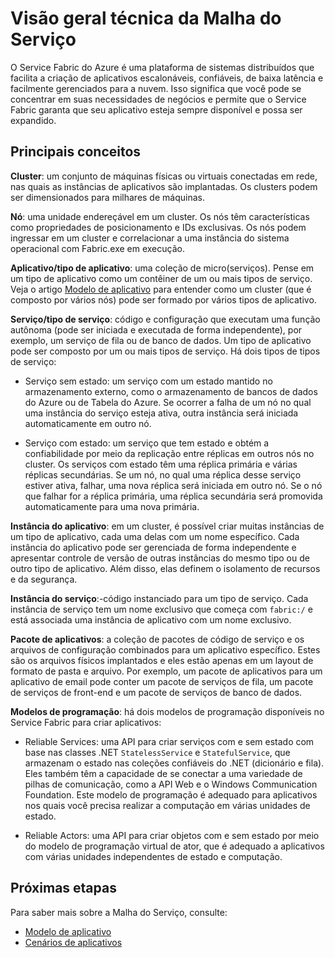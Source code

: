 <properties
   pageTitle="Visão geral técnica do Service Fabric | Microsoft Azure"
   description="Uma visão geral técnica da Malha do Serviço. Aborda os conceitos principais e a arquitetura."
   services="service-fabric"
   documentationCenter=".net"
   authors="msfussell"
   manager="timlt"
   editor="chackdan;subramar"/>

<tags
   ms.service="service-fabric"
   ms.devlang="dotnet"
   ms.topic="article"
   ms.tgt_pltfrm="NA"
   ms.workload="NA"
   ms.date="02/09/2016"
   ms.author="mfussell"/>

# Visão geral técnica da Malha do Serviço

O Service Fabric do Azure é uma plataforma de sistemas distribuídos que facilita a criação de aplicativos escalonáveis, confiáveis, de baixa latência e facilmente gerenciados para a nuvem. Isso significa que você pode se concentrar em suas necessidades de negócios e permite que o Service Fabric garanta que seu aplicativo esteja sempre disponível e possa ser expandido.

## Principais conceitos

**Cluster**: um conjunto de máquinas físicas ou virtuais conectadas em rede, nas quais as instâncias de aplicativos são implantadas. Os clusters podem ser dimensionados para milhares de máquinas.

**Nó**: uma unidade endereçável em um cluster. Os nós têm características como propriedades de posicionamento e IDs exclusivas. Os nós podem ingressar em um cluster e correlacionar a uma instância do sistema operacional com Fabric.exe em execução.

**Aplicativo/tipo de aplicativo**: uma coleção de micro(serviços). Pense em um tipo de aplicativo como um contêiner de um ou mais tipos de serviço. Veja o artigo [Modelo de aplicativo](service-fabric-application-model.md) para entender como um cluster (que é composto por vários nós) pode ser formado por vários tipos de aplicativo.

**Serviço/tipo de serviço**: código e configuração que executam uma função autônoma (pode ser iniciada e executada de forma independente), por exemplo, um serviço de fila ou de banco de dados. Um tipo de aplicativo pode ser composto por um ou mais tipos de serviço. Há dois tipos de tipos de serviço:

- Serviço sem estado: um serviço com um estado mantido no armazenamento externo, como o armazenamento de bancos de dados do Azure ou de Tabela do Azure. Se ocorrer a falha de um nó no qual uma instância do serviço esteja ativa, outra instância será iniciada automaticamente em outro nó.

- Serviço com estado: um serviço que tem estado e obtém a confiabilidade por meio da replicação entre réplicas em outros nós no cluster. Os serviços com estado têm uma réplica primária e várias réplicas secundárias. Se um nó, no qual uma réplica desse serviço estiver ativa, falhar, uma nova réplica será iniciada em outro nó. Se o nó que falhar for a réplica primária, uma réplica secundária será promovida automaticamente para uma nova primária.

**Instância do aplicativo**: em um cluster, é possível criar muitas instâncias de um tipo de aplicativo, cada uma delas com um nome específico. Cada instância do aplicativo pode ser gerenciada de forma independente e apresentar controle de versão de outras instâncias do mesmo tipo ou de outro tipo de aplicativo. Além disso, elas definem o isolamento de recursos e da segurança.

**Instância do serviço**:-código instanciado para um tipo de serviço. Cada instância de serviço tem um nome exclusivo que começa com `fabric:/` e está associada uma instância de aplicativo com um nome exclusivo.

**Pacote de aplicativos**: a coleção de pacotes de código de serviço e os arquivos de configuração combinados para um aplicativo específico. Estes são os arquivos físicos implantados e eles estão apenas em um layout de formato de pasta e arquivo. Por exemplo, um pacote de aplicativos para um aplicativo de email pode conter um pacote de serviços de fila, um pacote de serviços de front-end e um pacote de serviços de banco de dados.

**Modelos de programação**: há dois modelos de programação disponíveis no Service Fabric para criar aplicativos:

- Reliable Services: uma API para criar serviços com e sem estado com base nas classes .NET `StatelessService` e `StatefulService`, que armazenam o estado nas coleções confiáveis do .NET (dicionário e fila). Eles também têm a capacidade de se conectar a uma variedade de pilhas de comunicação, como a API Web e o Windows Communication Foundation. Este modelo de programação é adequado para aplicativos nos quais você precisa realizar a computação em várias unidades de estado.

- Reliable Actors: uma API para criar objetos com e sem estado por meio do modelo de programação virtual de ator, que é adequado a aplicativos com várias unidades independentes de estado e computação.

<!--Every topic should have next steps and links to the next logical set of content to keep the customer engaged-->
## Próximas etapas
Para saber mais sobre a Malha do Serviço, consulte:

- [Modelo de aplicativo](service-fabric-application-model.md)
- [Cenários de aplicativos](service-fabric-application-scenarios.md)

<!---HONumber=AcomDC_0211_2016-->